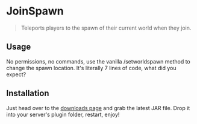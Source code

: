 # JoinSpawn
> Teleports players to the spawn of their current world when they join.

## Usage
No permissions, no commands, use the vanilla /setworldspawn method to change the spawn location. It's literally 7 lines of code, what did you expect?

## Installation
Just head over to the [downloads page](https://github.com/Rayzr522/JoinSpawn/releases) and grab the latest JAR file. Drop it into your server's plugin folder, restart, enjoy!
